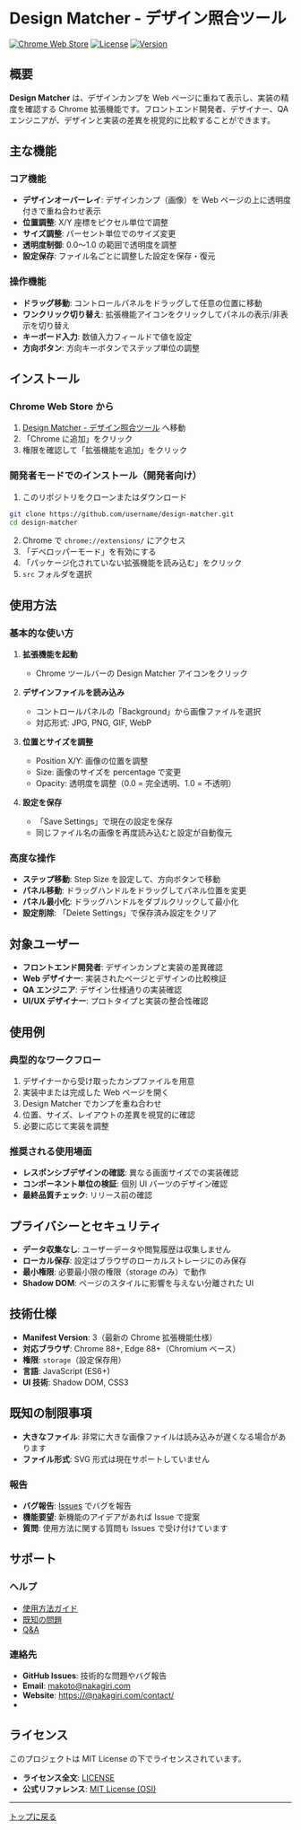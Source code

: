 # Design Matcher - デザイン照合ツール

[![Chrome Web Store](https://img.shields.io/badge/Chrome_Web_Store-v1.2-blue?logo=google-chrome)](https://chrome.google.com/webstore)
[![License](https://img.shields.io/badge/License-MIT-green.svg)](license)
[![Version](https://img.shields.io/badge/Version-1.2-orange)](https://github.com/username/design-matcher/releases)

## 概要

**Design Matcher** は、デザインカンプを Web ページに重ねて表示し、実装の精度を確認する Chrome 拡張機能です。フロントエンド開発者、デザイナー、QA エンジニアが、デザインと実装の差異を視覚的に比較することができます。

## 主な機能

### コア機能

- **デザインオーバーレイ**: デザインカンプ（画像）を Web ページの上に透明度付きで重ね合わせ表示
- **位置調整**: X/Y 座標をピクセル単位で調整
- **サイズ調整**: パーセント単位でのサイズ変更
- **透明度制御**: 0.0〜1.0 の範囲で透明度を調整
- **設定保存**: ファイル名ごとに調整した設定を保存・復元

### 操作機能

- **ドラッグ移動**: コントロールパネルをドラッグして任意の位置に移動
- **ワンクリック切り替え**: 拡張機能アイコンをクリックしてパネルの表示/非表示を切り替え
- **キーボード入力**: 数値入力フィールドで値を設定
- **方向ボタン**: 方向キーボタンでステップ単位の調整

## インストール

### Chrome Web Store から

1. [Design Matcher - デザイン照合ツール](https://chromewebstore.google.com/detail/design-matcher-%E3%83%87%E3%82%B6%E3%82%A4%E3%83%B3%E7%85%A7%E5%90%88%E3%83%84%E3%83%BC%E3%83%AB/ebgopdagnlagpgidgejohlmcgnejleib?authuser=0&hl=ja) へ移動
2. 「Chrome に追加」をクリック
3. 権限を確認して「拡張機能を追加」をクリック

### 開発者モードでのインストール（開発者向け）

1. このリポジトリをクローンまたはダウンロード

```bash
git clone https://github.com/username/design-matcher.git
cd design-matcher
```

2. Chrome で `chrome://extensions/` にアクセス
3. 「デベロッパーモード」を有効にする
4. 「パッケージ化されていない拡張機能を読み込む」をクリック
5. `src` フォルダを選択

## 使用方法

### 基本的な使い方

1. **拡張機能を起動**

   - Chrome ツールバーの Design Matcher アイコンをクリック

2. **デザインファイルを読み込み**

   - コントロールパネルの「Background」から画像ファイルを選択
   - 対応形式: JPG, PNG, GIF, WebP

3. **位置とサイズを調整**

   - Position X/Y: 画像の位置を調整
   - Size: 画像のサイズを percentage で変更
   - Opacity: 透明度を調整（0.0 = 完全透明、1.0 = 不透明）

4. **設定を保存**
   - 「Save Settings」で現在の設定を保存
   - 同じファイル名の画像を再度読み込むと設定が自動復元

### 高度な操作

- **ステップ移動**: Step Size を設定して、方向ボタンで移動
- **パネル移動**: ドラッグハンドルをドラッグしてパネル位置を変更
- **パネル最小化**: ドラッグハンドルをダブルクリックして最小化
- **設定削除**: 「Delete Settings」で保存済み設定をクリア

## 対象ユーザー

- **フロントエンド開発者**: デザインカンプと実装の差異確認
- **Web デザイナー**: 実装されたページとデザインの比較検証
- **QA エンジニア**: デザイン仕様通りの実装確認
- **UI/UX デザイナー**: プロトタイプと実装の整合性確認

## 使用例

### 典型的なワークフロー

1. デザイナーから受け取ったカンプファイルを用意
2. 実装中または完成した Web ページを開く
3. Design Matcher でカンプを重ね合わせ
4. 位置、サイズ、レイアウトの差異を視覚的に確認
5. 必要に応じて実装を調整

### 推奨される使用場面

- **レスポンシブデザインの確認**: 異なる画面サイズでの実装確認
- **コンポーネント単位の検証**: 個別 UI パーツのデザイン確認
- **最終品質チェック**: リリース前の確認

## プライバシーとセキュリティ

- **データ収集なし**: ユーザーデータや閲覧履歴は収集しません
- **ローカル保存**: 設定はブラウザのローカルストレージにのみ保存
- **最小権限**: 必要最小限の権限（storage のみ）で動作
- **Shadow DOM**: ページのスタイルに影響を与えない分離された UI

## 技術仕様

- **Manifest Version**: 3（最新の Chrome 拡張機能仕様）
- **対応ブラウザ**: Chrome 88+, Edge 88+（Chromium ベース）
- **権限**: `storage`（設定保存用）
- **言語**: JavaScript (ES6+)
- **UI 技術**: Shadow DOM, CSS3

## 既知の制限事項

- **大きなファイル**: 非常に大きな画像ファイルは読み込みが遅くなる場合があります
- **ファイル形式**: SVG 形式は現在サポートしていません

### 報告

- **バグ報告**: [Issues](https://github.com/username/design-matcher/issues) でバグを報告
- **機能要望**: 新機能のアイデアがあれば Issue で提案
- **質問**: 使用方法に関する質問も Issues で受け付けています

## サポート

### ヘルプ

- [使用方法ガイド](https://github.com/username/design-matcher/wiki)
- [既知の問題](https://github.com/username/design-matcher/issues?q=label%3Abug)
- [Q&A](https://github.com/username/design-matcher/discussions)

### 連絡先

- **GitHub Issues**: 技術的な問題やバグ報告
- **Email**: [makoto@nakagiri.com](mailto:makoto@nakagiri.com)
- **Website**: [https://@nakagiri.com/contact/](https://@nakagiri.com/contact/)
-

## ライセンス

このプロジェクトは MIT License の下でライセンスされています。

- **ライセンス全文**: [LICENSE](LICENSE)
- **公式リファレンス**: [MIT License (OSI)](https://opensource.org/licenses/MIT)

---

[トップに戻る](#design-matcher---デザイン照合ツール)
